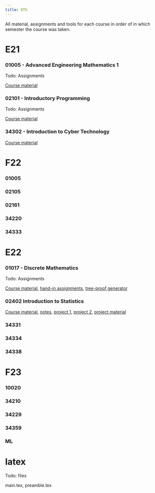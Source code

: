 ```yaml
---
title: DTU
---
```


All material, assignments and tools for each course in order of in which
semester the course was taken.

# E21

### 01005 - Advanced Engineering Mathematics 1

Todo: Assignments

[Course material](dtu/01005_material.zip) 

### 02101 - Introductory Programming

Todo: Assignments

[Course material](dtu/02101_material.zip) 

### 34302 - Introduction to Cyber Technology

[Course material](dtu/34302_material.zip) 

# F22

### 01005

### 02105

### 02161

### 34220

### 34333

# E22

### 01017 - Discrete Mathematics

Todo: Assignments

[Course material](dtu/01017_material.zip), 
[hand-in assignments](dtu/01017_assignments.zip), 
[tree-proof generator](dtu/01017_tpg.zip) 

### 02402 Introduction to Statistics

[Course material](dtu/02402_material.zip), 
[notes](dtu/02402_notes.pdf), 
[project 1](dtu/02402_project1.pdf), 
[project 2](dtu/02402_project2.pdf), 
[project material](dtu/02402_projects.zip) 

### 34331

### 34334

### 34338

# F23

### 10020

### 34210

### 34229

### 34359

### ML

# latex

Todo: files

main.tex,
preamble.tex
